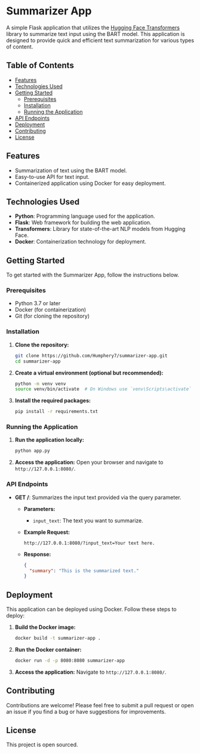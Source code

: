 # Summarizer App

A simple Flask application that utilizes the [Hugging Face Transformers](https://huggingface.co/transformers/) library to summarize text input using the BART model. This application is designed to provide quick and efficient text summarization for various types of content.

## Table of Contents

- [Features](#features)
- [Technologies Used](#technologies-used)
- [Getting Started](#getting-started)
  - [Prerequisites](#prerequisites)
  - [Installation](#installation)
  - [Running the Application](#running-the-application)
- [API Endpoints](#api-endpoints)
- [Deployment](#deployment)
- [Contributing](#contributing)
- [License](#license)

## Features

- Summarization of text using the BART model.
- Easy-to-use API for text input.
- Containerized application using Docker for easy deployment.

## Technologies Used

- **Python**: Programming language used for the application.
- **Flask**: Web framework for building the web application.
- **Transformers**: Library for state-of-the-art NLP models from Hugging Face.
- **Docker**: Containerization technology for deployment.

## Getting Started

To get started with the Summarizer App, follow the instructions below.

### Prerequisites

- Python 3.7 or later
- Docker (for containerization)
- Git (for cloning the repository)

### Installation

1. **Clone the repository:**

   ```bash
   git clone https://github.com/Humphery7/summarizer-app.git
   cd summarizer-app
   ```

2. **Create a virtual environment (optional but recommended):**

   ```bash
   python -m venv venv
   source venv/bin/activate  # On Windows use `venv\Scripts\activate`
   ```

3. **Install the required packages:**
   ```bash
   pip install -r requirements.txt
   ```

### Running the Application

1. **Run the application locally:**

   ```bash
   python app.py
   ```

2. **Access the application:**
   Open your browser and navigate to `http://127.0.0.1:8080/`.

### API Endpoints

- **GET /**: Summarizes the input text provided via the query parameter.

  - **Parameters:**
    - `input_text`: The text you want to summarize.
  - **Example Request:**

    ```
    http://127.0.0.1:8080/?input_text=Your text here.
    ```

  - **Response:**
    ```json
    {
      "summary": "This is the summarized text."
    }
    ```

## Deployment

This application can be deployed using Docker. Follow these steps to deploy:

1. **Build the Docker image:**

   ```bash
   docker build -t summarizer-app .
   ```

2. **Run the Docker container:**

   ```bash
   docker run -d -p 8080:8080 summarizer-app
   ```

3. **Access the application:** Navigate to `http://127.0.0.1:8080/`.

## Contributing

Contributions are welcome! Please feel free to submit a pull request or open an issue if you find a bug or have suggestions for improvements.

## License

This project is open sourced.
